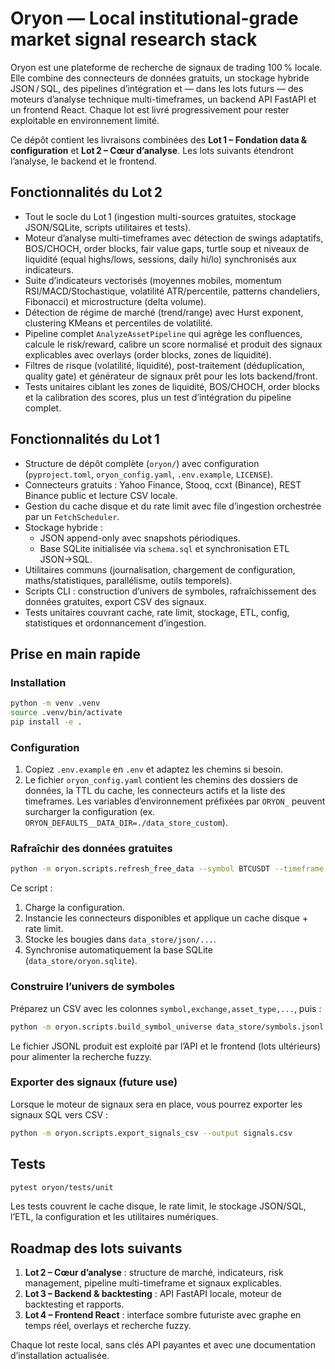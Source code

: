 # Oryon — Local institutional-grade market signal research stack

Oryon est une plateforme de recherche de signaux de trading 100 % locale. Elle combine des connecteurs de données gratuits, un
stockage hybride JSON / SQL, des pipelines d’intégration et — dans les lots futurs — des moteurs d’analyse technique
multi-timeframes, un backend API FastAPI et un frontend React. Chaque lot est livré progressivement pour rester exploitable
en environnement limité.

Ce dépôt contient les livraisons combinées des **Lot 1 – Fondation data & configuration** et **Lot 2 – Cœur d’analyse**. Les lots
suivants étendront l’analyse, le backend et le frontend.

## Fonctionnalités du Lot 2

- Tout le socle du Lot 1 (ingestion multi-sources gratuites, stockage JSON/SQLite, scripts utilitaires et tests).
- Moteur d’analyse multi-timeframes avec détection de swings adaptatifs, BOS/CHOCH, order blocks, fair value gaps, turtle soup
  et niveaux de liquidité (equal highs/lows, sessions, daily hi/lo) synchronisés aux indicateurs.
- Suite d’indicateurs vectorisés (moyennes mobiles, momentum RSI/MACD/Stochastique, volatilité ATR/percentile, patterns chandeliers,
  Fibonacci) et microstructure (delta volume).
- Détection de régime de marché (trend/range) avec Hurst exponent, clustering KMeans et percentiles de volatilité.
- Pipeline complet `AnalyzeAssetPipeline` qui agrège les confluences, calcule le risk/reward, calibre un score normalisé et produit des
  signaux explicables avec overlays (order blocks, zones de liquidité).
- Filtres de risque (volatilité, liquidité), post-traitement (déduplication, quality gate) et générateur de signaux prêt pour les lots
  backend/front.
- Tests unitaires ciblant les zones de liquidité, BOS/CHOCH, order blocks et la calibration des scores, plus un test d’intégration du
  pipeline complet.

## Fonctionnalités du Lot 1

- Structure de dépôt complète (`oryon/`) avec configuration (`pyproject.toml`, `oryon_config.yaml`, `.env.example`, `LICENSE`).
- Connecteurs gratuits : Yahoo Finance, Stooq, ccxt (Binance), REST Binance public et lecture CSV locale.
- Gestion du cache disque et du rate limit avec file d’ingestion orchestrée par un `FetchScheduler`.
- Stockage hybride :
  - JSON append-only avec snapshots périodiques.
  - Base SQLite initialisée via `schema.sql` et synchronisation ETL JSON→SQL.
- Utilitaires communs (journalisation, chargement de configuration, maths/statistiques, parallélisme, outils temporels).
- Scripts CLI : construction d’univers de symboles, rafraîchissement des données gratuites, export CSV des signaux.
- Tests unitaires couvrant cache, rate limit, stockage, ETL, config, statistiques et ordonnancement d’ingestion.

## Prise en main rapide

### Installation

```bash
python -m venv .venv
source .venv/bin/activate
pip install -e .
```

### Configuration

1. Copiez `.env.example` en `.env` et adaptez les chemins si besoin.
2. Le fichier `oryon_config.yaml` contient les chemins des dossiers de données, la TTL du cache, les connecteurs actifs et la
   liste des timeframes. Les variables d’environnement préfixées par `ORYON_` peuvent surcharger la configuration (ex.
   `ORYON_DEFAULTS__DATA_DIR=./data_store_custom`).

### Rafraîchir des données gratuites

```bash
python -m oryon.scripts.refresh_free_data --symbol BTCUSDT --timeframe 1h --timeframe 4h
```

Ce script :

1. Charge la configuration.
2. Instancie les connecteurs disponibles et applique un cache disque + rate limit.
3. Stocke les bougies dans `data_store/json/...`.
4. Synchronise automatiquement la base SQLite (`data_store/oryon.sqlite`).

### Construire l’univers de symboles

Préparez un CSV avec les colonnes `symbol,exchange,asset_type,...`, puis :

```bash
python -m oryon.scripts.build_symbol_universe data_store/symbols.jsonl --static-csv static_symbols.csv
```

Le fichier JSONL produit est exploité par l’API et le frontend (lots ultérieurs) pour alimenter la recherche fuzzy.

### Exporter des signaux (future use)

Lorsque le moteur de signaux sera en place, vous pourrez exporter les signaux SQL vers CSV :

```bash
python -m oryon.scripts.export_signals_csv --output signals.csv
```

## Tests

```bash
pytest oryon/tests/unit
```

Les tests couvrent le cache disque, le rate limit, le stockage JSON/SQL, l’ETL, la configuration et les utilitaires numériques.

## Roadmap des lots suivants

1. **Lot 2 – Cœur d’analyse** : structure de marché, indicateurs, risk management, pipeline multi-timeframe et signaux
   explicables.
2. **Lot 3 – Backend & backtesting** : API FastAPI locale, moteur de backtesting et rapports.
3. **Lot 4 – Frontend React** : interface sombre futuriste avec graphe en temps réel, overlays et recherche fuzzy.

Chaque lot reste local, sans clés API payantes et avec une documentation d’installation actualisée.

